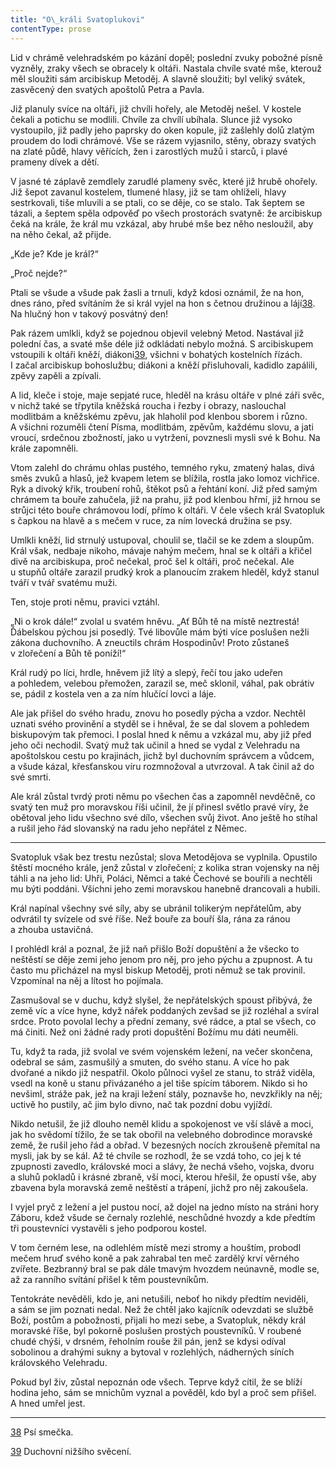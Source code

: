 ```yaml
---
title: "O\_králi Svatoplukovi"
contentType: prose
---
```


<section>

Lid v chrámě velehradském po kázání dopěl; poslední zvuky pobožné písně vyzněly, zraky všech se obracely k oltáři. Nastala chvíle svaté mše, kterouž měl sloužiti sám arcibiskup Metoděj. A slavně sloužiti; byl veliký svátek, zasvěcený den svatých apoštolů Petra a Pavla.

Již planuly svíce na oltáři, již chvíli hořely, ale Metoděj nešel. V kostele čekali a potichu se modlili. Chvíle za chvílí ubíhala. Slunce již vysoko vystoupilo, již padly jeho paprsky do oken kopule, již zašlehly dolů zlatým proudem do lodi chrámové. Vše se rázem vyjasnilo, stěny, obrazy svatých na zlaté půdě, hlavy věřících, žen i zarostlých mužů i starců, i plavé prameny dívek a dětí.

V jasné té záplavě zemdlely zarudlé plameny svěc, které již hrubě ohořely. Již šepot zavanul kostelem, tlumené hlasy, již se tam ohlíželi, hlavy sestrkovali, tiše mluvili a se ptali, co se děje, co se stalo. Tak šeptem se tázali, a šeptem spěla odpověď po všech prostorách svatyně: že arcibiskup čeká na krále, že král mu vzkázal, aby hrubé mše bez něho nesloužil, aby na něho čekal, až přijde.

„Kde je? Kde je král?“

„Proč nejde?“

Ptali se všude a všude pak žasli a trnuli, když kdosi oznámil, že na hon, dnes ráno, před svítáním že si král vyjel na hon s četnou družinou a lájí[38](./resources/undefined). Na hlučný hon v takový posvátný den!

Pak rázem umlkli, když se pojednou objevil velebný Metod. Nastával již polední čas, a svaté mše déle již odkládati nebylo možná. S arcibiskupem vstoupili k oltáři kněží, diákoni[39](./resources/undefined), všichni v bohatých kostelních řízách. I začal arcibiskup bohoslužbu; diákoni a kněží přisluhovali, kadidlo zapálili, zpěvy zapěli a zpívali.

A lid, kleče i stoje, maje sepjaté ruce, hleděl na krásu oltáře v plné záři svěc, v nichž také se třpytila kněžská roucha i řezby i obrazy, naslouchal modlitbám a kněžskému zpěvu, jak hlaholil pod klenbou sborem i různo. A všichni rozuměli čtení Písma, modlitbám, zpěvům, každému slovu, a jati vroucí, srdečnou zbožností, jako u vytržení, povznesli mysli své k Bohu. Na krále zapomněli.

Vtom zalehl do chrámu ohlas pustého, temného ryku, zmatený halas, divá směs zvuků a hlasů, jež kvapem letem se blížila, rostla jako lomoz vichřice. Ryk a divoký křik, troubení rohů, štěkot psů a řehtání koní. Již před samým chrámem ta bouře zahučela, již na prahu, již pod klenbou hřmí, již hrnou se strůjci této bouře chrámovou lodí, přímo k oltáři. V čele všech král Svatopluk s čapkou na hlavě a s mečem v ruce, za ním lovecká družina se psy.

Umlkli kněží, lid strnulý ustupoval, choulil se, tlačil se ke zdem a sloupům. Král však, nedbaje nikoho, mávaje nahým mečem, hnal se k oltáři a křičel divě na arcibiskupa, proč nečekal, proč šel k oltáři, proč nečekal. Ale u stupňů oltáře zarazil prudký krok a planoucím zrakem hleděl, když stanul tváří v tvář svatému muži.

Ten, stoje proti němu, pravici vztáhl.

„Ni o krok dále!“ zvolal u svatém hněvu. „Ať Bůh tě na místě neztrestá! Ďábelskou pýchou jsi posedlý. Tvé libovůle mám býti více poslušen nežli zákona duchovního. A zneuctils chrám Hospodinův! Proto zůstaneš v zlořečení a Bůh tě poníží!“

Král rudý po líci, hrdle, hněvem již lítý a slepý, řečí tou jako udeřen a pohledem, velebou přemožen, zarazil se, meč sklonil, váhal, pak obrátiv se, pádil z kostela ven a za ním hlučící lovci a láje.

Ale jak přišel do svého hradu, znovu ho posedly pýcha a vzdor. Nechtěl uznati svého provinění a styděl se i hněval, že se dal slovem a pohledem biskupovým tak přemoci. I poslal hned k němu a vzkázal mu, aby již před jeho oči nechodil. Svatý muž tak učinil a hned se vydal z Velehradu na apoštolskou cestu po krajinách, jichž byl duchovním správcem a vůdcem, a všude kázal, křesťanskou víru rozmnožoval a utvrzoval. A tak činil až do své smrti.

Ale král zůstal tvrdý proti němu po všechen čas a zapomněl nevděčně, co svatý ten muž pro moravskou říši učinil, že jí přinesl světlo pravé víry, že obětoval jeho lidu všechno své dílo, všechen svůj život. Ano ještě ho stíhal a rušil jeho řád slovanský na radu jeho nepřátel z Němec.

* * *

Svatopluk však bez trestu nezůstal; slova Metodějova se vyplnila. Opustilo štěstí mocného krále, jenž zůstal v zlořečení; z kolika stran vojensky na něj táhli a na jeho lid: Uhři, Poláci, Němci a také Čechové se bouřili a nechtěli mu býti poddáni. Všichni jeho zemi moravskou hanebně drancovali a hubili.

Král napínal všechny své síly, aby se ubránil tolikerým nepřátelům, aby odvrátil ty svízele od své říše. Než bouře za bouří šla, rána za ránou a zhouba ustavičná.

I prohlédl král a poznal, že již naň přišlo Boží dopuštění a že všecko to neštěstí se děje zemi jeho jenom pro něj, pro jeho pýchu a zpupnost. A tu často mu přicházel na mysl biskup Metoděj, proti němuž se tak provinil. Vzpomínal na něj a lítost ho pojímala.

Zasmušoval se v duchu, když slyšel, že nepřátelských spoust přibývá, že země víc a více hyne, když nářek poddaných zevšad se již rozléhal a svíral srdce. Proto povolal lechy a přední zemany, své rádce, a ptal se všech, co má činiti. Než oni žádné rady proti dopuštění Božímu mu dáti neuměli.

Tu, když ta rada, již svolal ve svém vojenském ležení, na večer skončena, odebral se sám, zasmušilý a smuten, do svého stanu. A více ho pak dvořané a nikdo již nespatřil. Okolo půlnoci vyšel ze stanu, to stráž viděla, vsedl na koně u stanu přivázaného a jel tiše spícím táborem. Nikdo si ho nevšiml, stráže pak, jež na kraji ležení stály, poznavše ho, nevzkřikly na něj; uctivě ho pustily, ač jim bylo divno, nač tak pozdní dobu vyjíždí.

Nikdo netušil, že již dlouho neměl klidu a spokojenost ve vší slávě a moci, jak ho svědomí tížilo, že se tak obořil na velebného dobrodince moravské země, že rušil jeho řád a obřad. V bezesných nocích zkroušeně přemítal na mysli, jak by se kál. Až té chvíle se rozhodl, že se vzdá toho, co jej k té zpupnosti zavedlo, královské moci a slávy, že nechá všeho, vojska, dvoru a sluhů pokladů i krásné zbraně, vší moci, kterou hřešil, že opustí vše, aby zbavena byla moravská země neštěstí a trápení, jichž pro něj zakoušela.

I vyjel pryč z ležení a jel pustou nocí, až dojel na jedno místo na stráni hory Záboru, kdež všude se černaly rozlehlé, neschůdné hvozdy a kde předtím tři poustevníci vystavěli s jeho podporou kostel.

V tom černém lese, na odlehlém místě mezi stromy a houštím, probodl mečem hruď svého koně a pak zahrabal ten meč zardělý krví věrného zvířete. Bezbranný bral se pak dále tmavým hvozdem neúnavně, modle se, až za ranního svítání přišel k těm poustevníkům.

Tentokráte nevěděli, kdo je, ani netušili, neboť ho nikdy předtím neviděli, a sám se jim poznati nedal. Než že chtěl jako kajícník odevzdati se službě Boží, postům a pobožnosti, přijali ho mezi sebe, a Svatopluk, někdy král moravské říše, byl pokorně poslušen prostých poustevníků. V roubené chudé chýši, v drsném, řeholním rouše žil pán, jenž se kdysi odíval sobolinou a drahými sukny a bytoval v rozlehlých, nádherných síních královského Velehradu.

Pokud byl živ, zůstal nepoznán ode všech. Teprve když cítil, že se blíží hodina jeho, sám se mnichům vyznal a pověděl, kdo byl a proč sem přišel. A hned umřel jest.

* * *

[38](./resources/undefined) Psí smečka.

[39](./resources/undefined) Duchovní nižšího svěcení.

</section>
